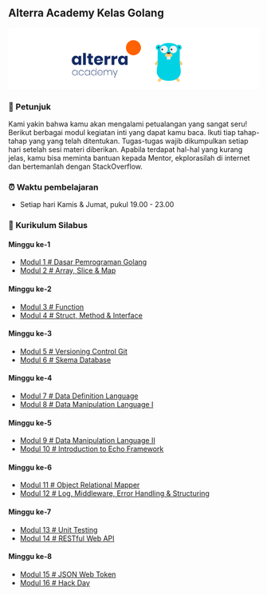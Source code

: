 ## Alterra Academy Kelas Golang

![Header](assets/banner.png)

### 📢 Petunjuk

Kami yakin bahwa kamu akan mengalami petualangan yang sangat seru! Berikut berbagai modul kegiatan inti yang dapat kamu baca. Ikuti tiap tahap-tahap yang yang telah ditentukan. Tugas-tugas wajib dikumpulkan setiap hari setelah sesi materi diberikan. Apabila terdapat hal-hal yang kurang jelas, kamu bisa meminta bantuan kepada Mentor, ekplorasilah di internet dan bertemanlah dengan StackOverflow.

### ⏰ Waktu pembelajaran
- Setiap hari Kamis & Jumat, pukul 19.00 - 23.00

### 📘 Kurikulum Silabus
#### Minggu ke-1
- [Modul 1 # Dasar Pemrograman Golang](./src/modul-go-1.md)
- [Modul 2 # Array, Slice & Map](./src/modul-go-2.md)
#### Minggu ke-2
- [Modul 3 # Function](./src/modul-go-3.md)
- [Modul 4 # Struct, Method & Interface](./src/modul-go-4.md)
#### Minggu ke-3
- [Modul 5 # Versioning Control Git](./src/modul-go-5.md)
- [Modul 6 # Skema Database](./src/modul-go-6.md)
#### Minggu ke-4
- [Modul 7 # Data Definition Language](./src/modul-go-7.md)
- [Modul 8 # Data Manipulation Language I](./src/modul-go-8.md)
#### Minggu ke-5
- [Modul 9 # Data Manipulation Language II](./src/modul-go-9.md)
- [Modul 10 # Introduction to Echo Framework](./src/modul-go-10.md)
#### Minggu ke-6
- [Modul 11 # Object Relational Mapper](./src/modul-go-11.md)
- [Modul 12 # Log, Middleware, Error Handling & Structuring](./src/modul-go-12.md)
#### Minggu ke-7
- [Modul 13 # Unit Testing](./src/modul-go-13.md)
- [Modul 14 # RESTful Web API](./src/modul-go-14.md)
#### Minggu ke-8
- [Modul 15 # JSON Web Token](./src/modul-go-15.md)
- [Modul 16 # Hack Day](./src/modul-go-16.md)
